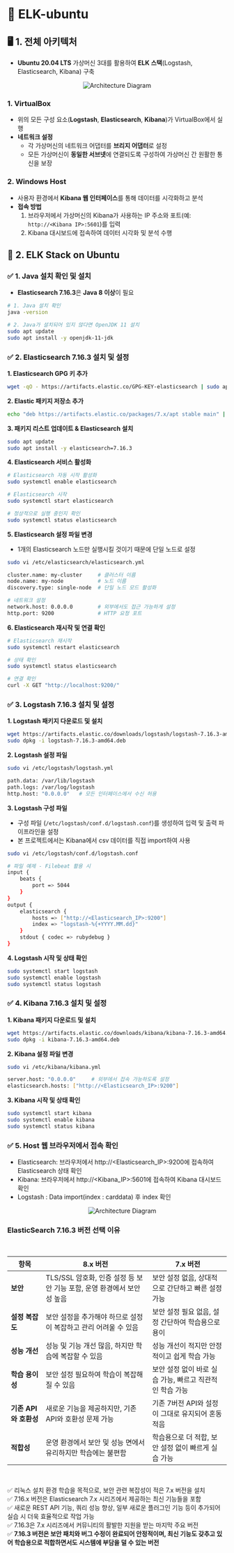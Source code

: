 # 🚀 ELK-ubuntu 

## 🖥️ 1. 전체 아키텍처 
- **Ubuntu 20.04 LTS** 가상머신 3대를 활용하여 **ELK 스택**(Logstash, Elasticsearch, Kibana) 구축

<p align="center">
  <img src="https://github.com/user-attachments/assets/55e91cc3-c835-4766-b049-9517706c432f" alt="Architecture Diagram">
</p>

### 1. VirtualBox
- 위의 모든 구성 요소(**Logstash**, **Elasticsearch**, **Kibana**)가 VirtualBox에서 실행
- **네트워크 설정** 
  - 각 가상머신의 네트워크 어댑터를 **브리지 어댑터**로 설정
  - 모든 가상머신이 **동일한 서브넷**에 연결되도록 구성하여 가상머신 간 원활한 통신을 보장

### 2. Windows Host
- 사용자 환경에서 **Kibana 웹 인터페이스**를 통해 데이터를 시각화하고 분석
- **접속 방법**
  1. 브라우저에서 가상머신의 Kibana가 사용하는 IP 주소와 포트(예: `http://<Kibana IP>:5601`)를 입력
  2. Kibana 대시보드에 접속하여 데이터 시각화 및 분석 수행

## 🐧 2. ELK Stack on Ubuntu
### ✅ 1. Java 설치 확인 및 설치
- **Elasticsearch 7.16.3**은 **Java 8 이상**이 필요
```bash
# 1. Java 설치 확인
java -version

# 2. Java가 설치되어 있지 않다면 OpenJDK 11 설치
sudo apt update
sudo apt install -y openjdk-11-jdk
```

### ✅ 2. Elasticsearch 7.16.3 설치 및 설정
**1. Elasticsearch GPG 키 추가**
```bash
wget -qO - https://artifacts.elastic.co/GPG-KEY-elasticsearch | sudo apt-key add -
```
**2. Elastic 패키지 저장소 추가**
```bash
echo "deb https://artifacts.elastic.co/packages/7.x/apt stable main" | sudo tee /etc/apt/sources.list.d/elastic-7.x.list
```
**3. 패키지 리스트 업데이트 & Elasticsearch 설치**
```bash
sudo apt update
sudo apt install -y elasticsearch=7.16.3
```
**4. Elasticsearch 서비스 활성화**
```bash
# Elasticsearch 자동 시작 활성화
sudo systemctl enable elasticsearch

# Elasticsearch 시작
sudo systemctl start elasticsearch

# 정상적으로 실행 중인지 확인
sudo systemctl status elasticsearch
```
**5. Elasticsearch 설정 파일 변경**
- 1개의 Elasticsearch 노드만 실행시킬 것이기 때문에 단일 노드로 설정
```bash
sudo vi /etc/elasticsearch/elasticsearch.yml

cluster.name: my-cluster     # 클러스터 이름
node.name: my-node           # 노드 이름
discovery.type: single-node  # 단일 노드 모드 활성화

# 네트워크 설정
network.host: 0.0.0.0        # 외부에서도 접근 가능하게 설정
http.port: 9200              # HTTP 요청 포트
```
**6. Elasticsearch 재시작 및 연결 확인**
```bash
# Elasticsearch 재시작
sudo systemctl restart elasticsearch

# 상태 확인
sudo systemctl status elasticsearch

# 연결 확인
curl -X GET "http://localhost:9200/"
```
### ✅ 3. Logstash 7.16.3 설치 및 설정
**1. Logstash 패키지 다운로드 및 설치**
```bash
wget https://artifacts.elastic.co/downloads/logstash/logstash-7.16.3-amd64.deb
sudo dpkg -i logstash-7.16.3-amd64.deb
```
**2. Logstash 설정 파일**
```bash
sudo vi /etc/logstash/logstash.yml

path.data: /var/lib/logstash
path.logs: /var/log/logstash
http.host: "0.0.0.0"   # 모든 인터페이스에서 수신 허용
```
**3. Logstash 구성 파일**
- 구성 파일 (`/etc/logstash/conf.d/logstash.conf`)를 생성하여 입력 및 출력 파이프라인을 설정
- 본 프로젝트에서는 Kibana에서 csv 데이터를 직접 import하여 사용
```bash
sudo vi /etc/logstash/conf.d/logstash.conf

# 파일 예제 - Filebeat 활용 시 
input {
    beats {
        port => 5044
    }
}
output {
    elasticsearch {
        hosts => ["http://<Elasticsearch_IP>:9200"]
        index => "logstash-%{+YYYY.MM.dd}"
    }
    stdout { codec => rubydebug }
}
```
**4. Logstash 시작 및 상태 확인**
```bash
sudo systemctl start logstash
sudo systemctl enable logstash
sudo systemctl status logstash
```
### ✅ 4. Kibana 7.16.3 설치 및 설정
**1. Kibana 패키지 다운로드 및 설치**
```bash
wget https://artifacts.elastic.co/downloads/kibana/kibana-7.16.3-amd64.deb
sudo dpkg -i kibana-7.16.3-amd64.deb
```
**2. Kibana 설정 파일 변경**
```bash
sudo vi /etc/kibana/kibana.yml

server.host: "0.0.0.0"     # 외부에서 접속 가능하도록 설정
elasticsearch.hosts: ["http://<Elasticsearch_IP>:9200"]
```
**3. Kibana 시작 및 상태 확인**
```bash
sudo systemctl start kibana
sudo systemctl enable kibana
sudo systemctl status kibana
```
### ✅ 5. Host 웹 브라우저에서 접속 확인
- Elasticsearch: 브라우저에서 http://<Elasticsearch_IP>:9200에 접속하여 Elasticsearch 상태 확인
- Kibana: 브라우저에서 http://<Kibana_IP>:5601에 접속하여 Kibana 대시보드 확인
- Logstash : Data import(index : carddata) 후 index 확인
  <p align="center">
    <img src="https://github.com/user-attachments/assets/f799b2b2-6c37-4a77-99ae-64531d4f6c49" alt="Architecture Diagram">
  </p>



### ElasticSearch 7.16.3 버전 선택 이유

<br>

| **항목**            | **8.x 버전**                                      | **7.x 버전**                                      |
|---------------------|------------------------------------------------------------|------------------------------------------------------------|
| **보안**       | TLS/SSL 암호화, 인증 설정 등 보안 기능 포함, 운영 환경에서 보안성 높음 | 보안 설정 없음, 상대적으로 간단하고 빠른 설정 가능            |
| **설정 복잡도**     | 보안 설정을 추가해야 하므로 설정이 복잡하고 관리 어려울 수 있음 | 보안 설정 필요 없음, 설정 간단하여 학습용으로 용이            |
| **성능 개선**       | 성능 및 기능 개선 많음, 하지만 학습에 복잡할 수 있음           | 성능 개선이 적지만 안정적이고 쉽게 학습 가능                   |
| **학습 용이성**     | 보안 설정 필요하여 학습이 복잡해질 수 있음                     | 보안 설정 없이 바로 실습 가능, 빠르고 직관적인 학습 가능        |
| **기존 API와 호환성** | 새로운 기능을 제공하지만, 기존 API와 호환성 문제 가능         | 기존 7버전 API와 설정이 그대로 유지되어 혼동 적음              |
| **적합성**          | 운영 환경에서 보안 및 성능 면에서 유리하지만 학습에는 불편함     | 학습용으로 더 적합, 보안 설정 없이 빠르게 실습 가능              |

<br>

✅ 리눅스 설치 환경 학습을 목적으로, 보안 관련 복잡성이 적은 7.x 버전을 설치
<br>
✅ 7.16.x 버전은 Elasticsearch 7.x 시리즈에서 제공하는 최신 기능들을 포함
<br>
✅ 새로운 REST API 기능, 쿼리 성능 향상, 일부 새로운 플러그인 기능 등이 추가되어 실습 시 더욱 효율적으로 작업 가능
<br>
✅ 7.16.3은 7.x 시리즈에서 커뮤니티의 활발한 지원을 받는 마지막 주요 버전 
<br>
✅ **7.16.3 버전은 보안 패치와 버그 수정이 완료되어 안정적이며, 최신 기능도 갖추고 있어 학습용으로 적합하면서도 시스템에 부담을 덜 수 있는 버전**
